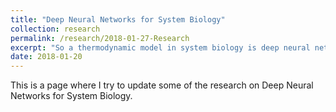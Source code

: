 ```yaml
---
title: "Deep Neural Networks for System Biology"
collection: research
permalink: /research/2018-01-27-Research
excerpt: "So a thermodynamic model in system biology is deep neural network"
date: 2018-01-20
---
```


This is a page where I try to update some of the research on Deep Neural Networks for System Biology.


